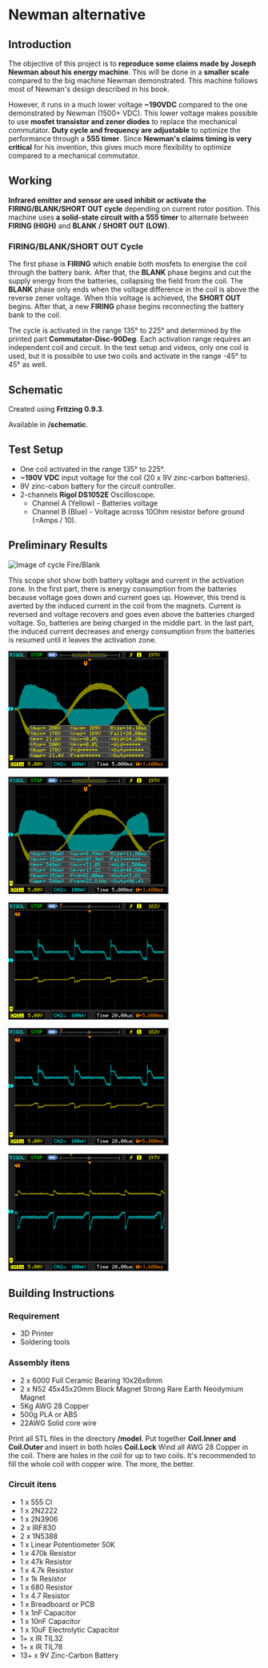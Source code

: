# Newman alternative
## Introduction 
The objective of this project is to **reproduce some claims made by Joseph Newman about his energy machine**.
This will be done in a **smaller scale** compared to the big machine Newman demonstrated.
This machine follows most of Newman's design described in his book.

However, it runs in a much lower voltage **~190VDC** compared to the one demonstrated by Newman (1500+ VDC).
This lower voltage makes possible to use **mosfet transistor and zener diodes** to replace the mechanical commutator.
**Duty cycle and frequency are adjustable** to optimize the performance through a **555 timer**.
Since **Newman's claims timing is very critical** for his invention, this gives much more flexibility to optimize compared to a mechanical commutator.

## Working
**Infrared emitter and sensor are used inhibit or activate the FIRING/BLANK/SHORT OUT cycle** depending on current rotor position.
This machine uses **a solid-state circuit with a 555 timer** to alternate between **FIRING (HIGH)** and **BLANK / SHORT OUT (LOW)**.

### FIRING/BLANK/SHORT OUT Cycle
The first phase is **FIRING** which enable both mosfets to energise the coil through the battery bank.
After that, the **BLANK** phase begins and cut the supply energy from the batteries, collapsing the field from the coil.
The **BLANK** phase only ends when the voltage difference in the coil is above the reverse zener voltage.
When this voltage is achieved, the **SHORT OUT** begins.
After that, a new **FIRING** phase begins reconnecting the battery bank to the coil.

The cycle is activated in the range 135° to 225° and determined by the printed part **Commutator-Disc-90Deg**.
Each activation range requires an independent coil and circuit. In the test setup and videos, only one coil is used, but it is possibile to use two coils and activate in the range -45° to 45° as well.

## Schematic

Created using **Fritzing 0.9.3**.

Available in **/schematic**.

## Test Setup
* One coil activated in the range 135° to 225°.
* **~190V VDC** input voltage for the coil (20 x 9V zinc-carbon batteries).
* 9V zinc-cabon battery for the circuit controller.
* 2-channels **Rigol DS1052E** Oscilloscope. 
	* Channel A (Yellow) - Batteries voltage
	* Channel B (Blue) - Voltage across 10Ohm resistor before ground (=Amps / 10).

## Preliminary Results

![Image of cycle Fire/Blank](/results/FBS-Cycle-Batteries.png)

This scope shot show both battery voltage and current in the activation zone.
In the first part, there is energy consumption from the batteries because voltage goes down and current goes up.
However, this trend is averted by the induced current in the coil from the magnets. 
Current is reversed and voltage recovers and goes even above the batteries charged voltage. So, batteries are being charged in the middle part.
In the last part, the induced current decreases and energy consumption from the batteries is resumed until it leaves the activation zone.

![Image of Voltage in Full-Cycle](/results/FBS-Cycle-Batteries-V.png)



![Image of Voltage in Full-Cycle](/results/FBS-Cycle-Batteries-mA.png)

![Image of Voltage in Full-Cycle](/results/Batteries-Consumption-1-Closeup.png)

![Image of mAmps in Full-Cycle](/results/Batteries-Consumption-1-Closeup.png)

![Image of Voltage in Full-Cycle](/results/Batteries-Feedback-Closeup.png)


## Building Instructions

### Requirement
* 3D Printer
* Soldering tools

### Assembly itens
* 2 x 6000 Full Ceramic Bearing 10x26x8mm
* 2 x N52 45x45x20mm Block Magnet Strong Rare Earth Neodymium Magnet
* 5Kg AWG 28 Copper 
* 500g PLA or ABS 
* 22AWG Solid core wire

Print all STL files in the directory **/model**.
Put together **Coil.Inner and Coil.Outer** and insert in both holes **Coil.Lock**
Wind all AWG 28 Copper in the coil. There are holes in the coil for up to two coils.
It's recommended to fill the whole coil with copper wire. The more, the better.

### Circuit itens
* 1 x 555 CI
* 1 x 2N2222
* 1 x 2N3906
* 2 x IRF830
* 2 x 1N5388
* 1 x Linear Potentiometer 50K
* 1 x 470k Resistor
* 1 x 47k Resistor
* 1 x 4.7k Resistor
* 1 x 1k Resistor
* 1 x 680 Resistor
* 1 x 4.7 Resistor
* 1 x Breadboard or PCB
* 1 x 1nF Capacitor
* 1 x 10nF Capacitor
* 1 x 10uF Electrolytic Capacitor
* 1+ x IR TIL32
* 1+ x IR TIL78
* 13+ x 9V Zinc-Carbon Battery
